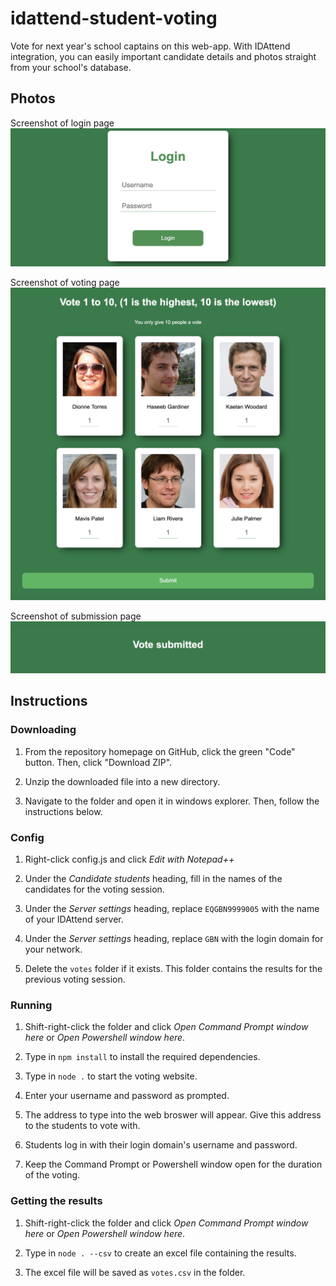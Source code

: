 # idattend-student-voting
Vote for next year's school captains on this web-app. With IDAttend integration, you can easily important candidate details and photos straight from your school's database.

## Photos
Screenshot of login page
![Screenshot of login page](docs/img/login.jpg)

Screenshot of voting page
![Screenshot of voting page](docs/img/vote.jpg)

Screenshot of submission page
![Screenshot of submission page](docs/img/submitted.jpg)

## Instructions

### Downloading
1. From the repository homepage on GitHub, click the green "Code" button. Then, click "Download ZIP".

1. Unzip the downloaded file into a new directory.

1. Navigate to the folder and open it in windows explorer. Then, follow the instructions below.

### Config
1. Right-click config.js and click *Edit with Notepad++*

1. Under the *Candidate students* heading, fill in the names of the candidates for the voting session.

1. Under the *Server settings* heading, replace `EQGBN9999005` with the name of your IDAttend server.

1. Under the *Server settings* heading, replace `GBN` with the login domain for your network.

1. Delete the `votes` folder if it exists. This folder contains the results for the previous voting session.

### Running
1. Shift-right-click the folder and click *Open Command Prompt window here* or *Open Powershell window here*.

1. Type in `npm install` to install the required dependencies.

1. Type in `node .` to start the voting website.

1. Enter your username and password as prompted.

1. The address to type into the web broswer will appear. Give this address to the students to vote with.

1. Students log in with their login domain's username and password.

1. Keep the Command Prompt or Powershell window open for the duration of the voting.

### Getting the results
1. Shift-right-click the folder and click *Open Command Prompt window here* or *Open Powershell window here*.

1. Type in `node . --csv` to create an excel file containing the results.

1. The excel file will be saved as `votes.csv` in the folder.